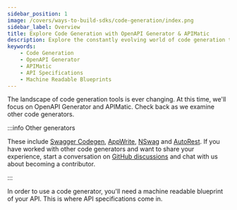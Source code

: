 ```yaml
---
sidebar_position: 1
image: /covers/ways-to-build-sdks/code-generation/index.png
sidebar_label: Overview 
title: Explore Code Generation with OpenAPI Generator & APIMatic
description: Explore the constantly evolving world of code generation tools, starting with OpenAPI Generator and APIMatic. Get insights and share your experiences
keywords:
    - Code Generation
    - OpenAPI Generator
    - APIMatic
    - API Specifications
    - Machine Readable Blueprints
---
```


The landscape of code generation tools is ever changing. At this time, we'll focus on OpenAPI Generator and APIMatic. Check back as we examine other code generators. 

:::info Other generators

These include [Swagger Codegen](https://github.com/swagger-api/swagger-codegen),  [AppWrite](https://github.com/appwrite/sdk-generator), [NSwag](https://github.com/RicoSuter/NSwag) and [AutoRest](https://github.com/Azure/autorest). If you have worked with other code generators and want to share your experience, start a conversation on [GitHub discussions](https://github.com/apimatic/apimatic-sdks-io/discussions) and chat with us about becoming a contributor.

:::

In order to use a code generator, you'll need a machine readable blueprint of your API. This is where API specifications come in.
